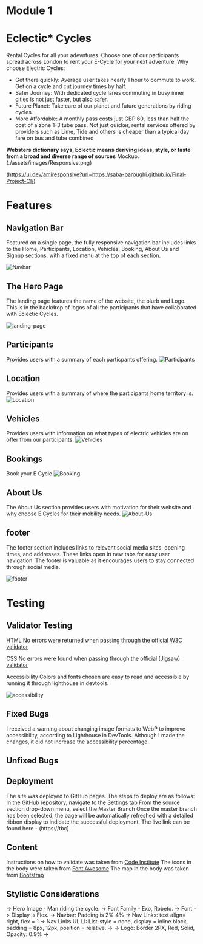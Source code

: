 # Module 1

# Eclectic* Cycles 
Rental Cycles for all your adevntures. Choose one of our participants spread across London to rent your E-Cycle for your next adventure. Why choose Electric Cycles:
 - Get there quickly: Average user takes nearly 1 hour to commute to work. Get on a cycle and cut journey times by half. 
 - Safer Journey: With dedicated cycle lanes commuting in busy inner cities is not just faster, but also safer.
 - Future Planet: Take care of our planet and future generations by riding cycles.
 - More Affordable: A monthly pass costs just GBP 60, less than half the cost of a zone 1-3 tube pass. 
 Not just quicker, rental services offered by providers such as Lime, Tide and others is cheaper than a typical day fare on bus and tube combined

**Websters dictionary says, Eclectic means deriving ideas, style, or taste from a broad and diverse range of sources**
Mockup.
(./assets/images/Responsive.png)

(https://ui.dev/amiresponsive?url=https://saba-baroughi.github.io/Final-Project-CI/)

# Features

## Navigation Bar

Featured on a single page, the fully responsive navigation bar includes links to the Home, Participants, Location, Vehicles, Booking, About Us and Signup sections, with a fixed menu at the top of each section.

![Navbar](./assets/images/navbar.png)

## The Hero Page

The landing page features the name of the website, the blurb and Logo. This is in the backdrop of logos of all the participants that have collaborated with Eclectic Cycles. 

![landing-page](./assets/images/landing-page.png)

## Participants
Provides users with a summary of each particpants offering.
![Participants](./assets/images/Participants.png)

## Location
Provides users with a summary of where the participants home territory is. 
![Location](./assets/images/Location.png)

## Vehicles
Provides users with information on what types of electric vehicles are on offer from our participants.
![Vehicles](./assets/images/Vehicles.png)

## Bookings
Book your E Cycle
![Booking](./assets/images/Booking.png)

## About Us

The About Us section provides users with motivation for their website and why choose E Cycles for their mobility needs. 
![About-Us](./assets/images/about-us.png)


## footer

The footer section includes links to relevant social media sites, opening times, and addresses. These links open in new tabs for easy user navigation. The footer is valuable as it encourages users to stay connected through social media.

![footer](./assets/images/footer.png)

# Testing

## Validator Testing

HTML
No errors were returned when passing through the official [W3C validator](https://validator.w3.org/nu/#textarea)

CSS
No errors were found when passing through the official [(Jigsaw) validator](https://jigsaw.w3.org/css-validator/validator)

Accessibility
Colors and fonts chosen are easy to read and accessible by running it through lighthouse in devtools.

![accessibility](./assets/images/Accessibility.png)

## Fixed Bugs

I received a warning about changing image formats to WebP to improve accessibility, according to Lighthouse in DevTools. Although I made the changes, it did not increase the accessibility percentage.

## Unfixed Bugs



## Deployment

The site was deployed to GitHub pages. The steps to deploy are as follows:
In the GitHub repository, navigate to the Settings tab
From the source section drop-down menu, select the Master Branch
Once the master branch has been selected, the page will be automatically refreshed with a detailed ribbon display to indicate the successful deployment.
The live link can be found here - (https://tbc]

## Content

Instructions on how to validate was taken from [Code Institute](https://learn.codeinstitute.net/courses/)
The icons in the body were taken from [Font Awesome](https://fontawesome.com/)
The map in the body was taken from [Bootstrap](https://mdboostrap.com/)

## Stylistic Considerations
-> Hero Image - Man riding the cycle.
-> Font Family - Exo, Robeto.
-> Font
-> Display is Flex.
-> Navbar: Padding is 2% 4%
-> Nav Links: text align= right, flex = 1
-> Nav Links UL LI: List-style = none, display = inline block, padding = 8px, 12px, position = relative.
->
-> Logo: Border 2PX, Red, Solid, Opacity: 0.9%
->  
